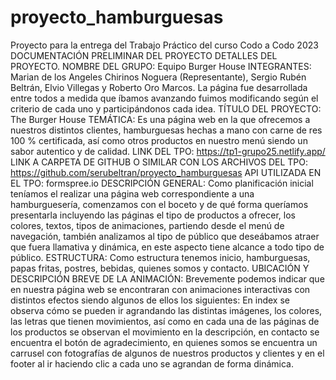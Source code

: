 # proyecto_hamburguesas
Proyecto para la entrega del Trabajo Práctico del curso Codo a Codo 2023
DOCUMENTACIÓN PRELIMINAR DEL PROYECTO 
DETALLES DEL PROYECTO.
NOMBRE DEL GRUPO:
Equipo Burger House
INTEGRANTES:
Marian de los Angeles Chirinos Noguera (Representante), Sergio Rubén Beltrán, Elvio Villegas y Roberto Oro Marcos. La página fue desarrollada entre todos a medida que íbamos avanzando fuimos modificando según el criterio de cada uno y participándonos cada idea.
TÍTULO DEL PROYECTO:
The Burger House
TEMÁTICA:
Es una página web en la que ofrecemos a nuestros distintos clientes, hamburguesas hechas a mano con carne de res 100 % certificada, así como otros productos en nuestro menú siendo un sabor autentico y de calidad.
LINK DEL TPO:
https://tp1-grupo25.netlify.app/
LINK A CARPETA DE GITHUB O SIMILAR CON LOS ARCHIVOS DEL TPO:
https://github.com/serubeltran/proyecto_hamburguesas
API UTILIZADA EN EL TPO:
formspree.io
DESCRIPCIÓN GENERAL:
Como planificación inicial teníamos el realizar una página web correspondiente a una hamburguesería, comenzamos con el boceto y de qué forma queríamos presentarla incluyendo las páginas el tipo de productos a ofrecer, los colores, textos, tipos de animaciones, partiendo desde el menú de navegación, también analizamos al tipo de público que deseábamos atraer que fuera llamativa y dinámica, en este aspecto tiene alcance a todo tipo de público.
ESTRUCTURA:
Como estructura tenemos inicio, hamburguesas, papas fritas, postres, bebidas, quienes somos y contacto.
UBICACIÓN Y DESCRIPCIÓN BREVE DE LA ANIMACIÓN:
Brevemente podemos indicar que en nuestra página web se encontraran con animaciones interactivas con distintos efectos siendo algunos de ellos los siguientes: En index se observa cómo se pueden ir agrandando las distintas imágenes, los colores, las letras que tienen movimientos, así como en cada una de las páginas de los productos se observan el movimiento en la descripción, en contacto se encuentra el botón de agradecimiento, en quienes somos se encuentra un carrusel con fotografías de algunos de nuestros productos y clientes y en el footer al ir haciendo clic a cada uno se agrandan de forma dinámica.
